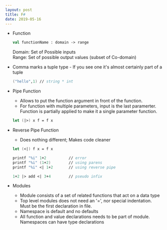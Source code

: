 ```yaml
---
layout: post
title: F#
date: 2019-05-16
---
```


- Function

    ``` fsharp
    val functionName : domain -> range
    ```

    Domain: Set of Possible inputs   
    Range: Set of possible output values (subset of Co-domain)

- Comma marks a tuple type - If you see one it's almost certainly part of a tuple

    ``` fsharp
    ("hello",1) // string * int
    ```

- Pipe Function

    - Allows to put the function argument in front of the function.   
    - For function with multiple parameters, input is the last paramerter. Function is partially applied to make it a single parameter function.   

    ``` fsharp
    let (|>) x f = f x
    ```

- Reverse Pipe Function

    - Does nothing different; Makes code cleaner

    ``` fsharp
    let (<|) f x = f x

    printf "%i" 1+2          // error
    printf "%i" (1+2)        // using parens
    printf "%i" <| 1+2       // using reverse pipe

    1+2 |> add <| 3+4        // pseudo infix
    ```
- Modules

    - Module consists of a set of related functions that act on a data type
    - Top level modules does not need an '=', nor special indentation. Must be the first declaration in file.
    - Namespace is default and no defaults
    - All function and value declarations needs to be part of module. Namespaces can have type declarations
    